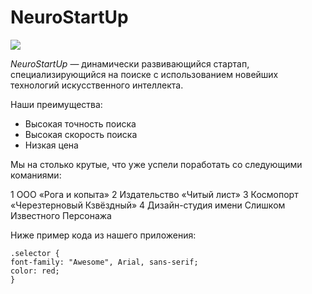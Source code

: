 # NeuroStartUp

![](https://netology-code.github.io/git-homeworks/introduction/assets/logo.png)

*NeuroStartUp* — динамически развивающийся стартап, специализирующийся на поиске с использованием 
 новейших технологий искусственного интеллекта.

Наши преимущества:
* Высокая точность поиска
* Высокая скорость поиска
* Низкая цена

Мы на столько крутые, что уже успели поработать со следующими команиями:

1   ООО «Рога и копыта»
2   Издательство «Читый лист»
3   Космопорт «Черезтерновый Кзвёздный»
4   Дизайн-студия имени Слишком Известного Персонажа

Ниже пример кода из нашего приложения:

    .selector {
    font-family: "Awesome", Arial, sans-serif;
    color: red;
    }
